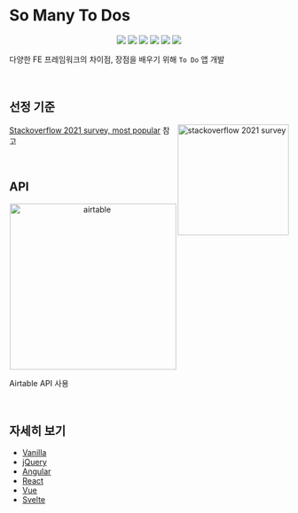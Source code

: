 # So Many To Dos

<div align="center">

<p>

<img src="https://img.shields.io/badge/Vanilla-F7DF1E?style=for-the-badge&logo=javascript&logoColor=black"/>
<img src="https://img.shields.io/badge/jQuery-0769AD?style=for-the-badge&logo=jquery&logoColor=white"/>
<img src="https://img.shields.io/badge/Angular-DD0031?style=for-the-badge&logo=Angular&logoColor=white"/>
<img src="https://img.shields.io/badge/React-61DAFB?style=for-the-badge&logo=React&logoColor=white"/>
<img src="https://img.shields.io/badge/Vue.js-4FC08D?style=for-the-badge&logo=vuedotjs&logoColor=white"/>
<img src="https://img.shields.io/badge/Svelte-FF3E00?style=for-the-badge&logo=Svelte&logoColor=white"/>

</p>

</div>

다양한 FE 프레임워크의 차이점, 장점을 배우기 위해 `To Do` 앱 개발

<br/>

## 선정 기준

<img alt="stackoverflow 2021 survey" src="https://user-images.githubusercontent.com/26461307/140543503-0ed6a34d-b0ee-4f59-8a40-551f811200c6.png" width="200" align="right" />

<p align="left"> <a href="https://insights.stackoverflow.com/survey/2021#section-most-popular-technologies-programming-scripting-and-markup-languages">Stackoverflow 2021 survey, most popular</a> 참고</p>

<br/>

## API

<div align="center">

<img width="300" alt="airtable" src="https://upload.wikimedia.org/wikipedia/commons/thumb/4/4b/Airtable_Logo.svg/2560px-Airtable_Logo.svg.png" />

</div>

Airtable API 사용

<br/>

## 자세히 보기

- [Vanilla](https://github.com/hyesungoh/soManyToDos/tree/main/vanilla)
- [jQuery](https://github.com/hyesungoh/soManyToDos/tree/main/jQuery)
- [Angular](https://github.com/hyesungoh/soManyToDos/tree/main/angular)
- [React](https://github.com/hyesungoh/soManyToDos/tree/main/react)
- [Vue](https://github.com/hyesungoh/soManyToDos/tree/main/vue)
- [Svelte](https://github.com/hyesungoh/soManyToDos/tree/main/svelte)
